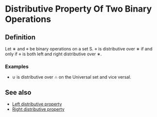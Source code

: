# Distributive Property Of Two Binary Operations

## Definition

Let ∗ and ⋄ be binary operations on a set S. ⋄ is distributive over ∗ if and only if ⋄ is both left and right distributive over ∗.

### Examples

- ∪ is distributive over ∩ on the Universal set and vice versal.

## See also

- [Left distributive property](left-distributive-property.md#definition)
- [Right distributive property](right-distributive-property.md#definition)